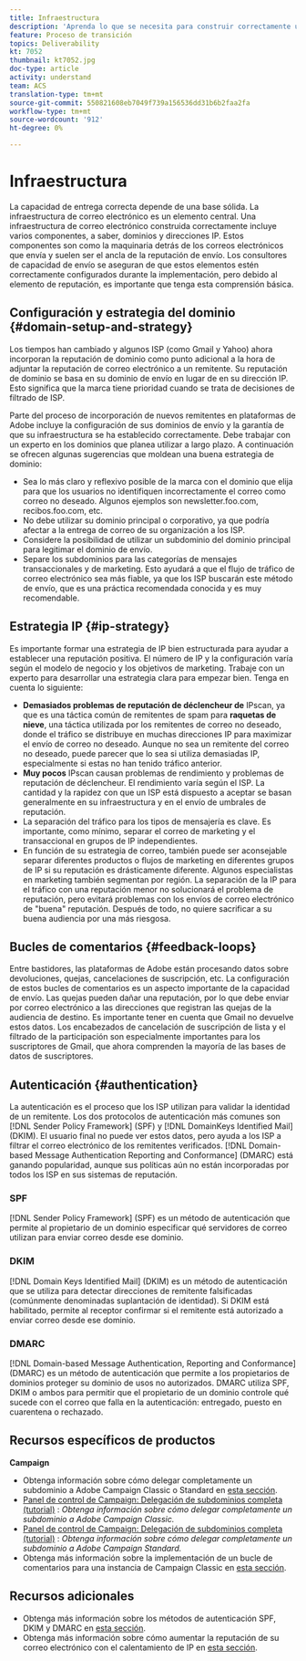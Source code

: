 ```yaml
---
title: Infraestructura
description: 'Aprenda lo que se necesita para construir correctamente una infraestructura de correo electrónico. '
feature: Proceso de transición
topics: Deliverability
kt: 7052
thumbnail: kt7052.jpg
doc-type: article
activity: understand
team: ACS
translation-type: tm+mt
source-git-commit: 550821608eb7049f739a156536dd31b6b2faa2fa
workflow-type: tm+mt
source-wordcount: '912'
ht-degree: 0%

---
```



# Infraestructura

La capacidad de entrega correcta depende de una base sólida. La infraestructura de correo electrónico es un elemento central. Una infraestructura de correo electrónico construida correctamente incluye varios componentes, a saber, dominios y direcciones IP. Estos componentes son como la maquinaria detrás de los correos electrónicos que envía y suelen ser el ancla de la reputación de envío. Los consultores de capacidad de envío se aseguran de que estos elementos estén correctamente configurados durante la implementación, pero debido al elemento de reputación, es importante que tenga esta comprensión básica.

## Configuración y estrategia del dominio {#domain-setup-and-strategy}

Los tiempos han cambiado y algunos ISP (como Gmail y Yahoo) ahora incorporan la reputación de dominio como punto adicional a la hora de adjuntar la reputación de correo electrónico a un remitente. Su reputación de dominio se basa en su dominio de envío en lugar de en su dirección IP. Esto significa que la marca tiene prioridad cuando se trata de decisiones de filtrado de ISP.

Parte del proceso de incorporación de nuevos remitentes en plataformas de Adobe incluye la configuración de sus dominios de envío y la garantía de que su infraestructura se ha establecido correctamente. Debe trabajar con un experto en los dominios que planea utilizar a largo plazo. A continuación se ofrecen algunas sugerencias que moldean una buena estrategia de dominio:

* Sea lo más claro y reflexivo posible de la marca con el dominio que elija para que los usuarios no identifiquen incorrectamente el correo como correo no deseado. Algunos ejemplos son newsletter.foo.com, recibos.foo.com, etc.
* No debe utilizar su dominio principal o corporativo, ya que podría afectar a la entrega de correo de su organización a los ISP.
* Considere la posibilidad de utilizar un subdominio del dominio principal para legitimar el dominio de envío.
* Separe los subdominios para las categorías de mensajes transaccionales y de marketing. Esto ayudará a que el flujo de tráfico de correo electrónico sea más fiable, ya que los ISP buscarán este método de envío, que es una práctica recomendada conocida y es muy recomendable.

## Estrategia IP {#ip-strategy}

Es importante formar una estrategia de IP bien estructurada para ayudar a establecer una reputación positiva. El número de IP y la configuración varía según el modelo de negocio y los objetivos de marketing. Trabaje con un experto para desarrollar una estrategia clara para empezar bien. Tenga en cuenta lo siguiente:

* **Demasiados problemas de reputación de déclencheur de** IPscan, ya que es una táctica común de remitentes de spam para  **raquetas de nieve**, una táctica utilizada por los remitentes de correo no deseado, donde el tráfico se distribuye en muchas direcciones IP para maximizar el envío de correo no deseado. Aunque no sea un remitente del correo no deseado, puede parecer que lo sea si utiliza demasiadas IP, especialmente si estas no han tenido tráfico anterior.
* **Muy pocos** IPscan causan problemas de rendimiento y problemas de reputación de déclencheur. El rendimiento varía según el ISP. La cantidad y la rapidez con que un ISP está dispuesto a aceptar se basan generalmente en su infraestructura y en el envío de umbrales de reputación.
* La separación del tráfico para los tipos de mensajería es clave. Es importante, como mínimo, separar el correo de marketing y el transaccional en grupos de IP independientes.
* En función de su estrategia de correo, también puede ser aconsejable separar diferentes productos o flujos de marketing en diferentes grupos de IP si su reputación es drásticamente diferente. Algunos especialistas en marketing también segmentan por región. La separación de la IP para el tráfico con una reputación menor no solucionará el problema de reputación, pero evitará problemas con los envíos de correo electrónico de &quot;buena&quot; reputación. Después de todo, no quiere sacrificar a su buena audiencia por una más riesgosa.

## Bucles de comentarios {#feedback-loops}

Entre bastidores, las plataformas de Adobe están procesando datos sobre devoluciones, quejas, cancelaciones de suscripción, etc. La configuración de estos bucles de comentarios es un aspecto importante de la capacidad de envío. Las quejas pueden dañar una reputación, por lo que debe enviar por correo electrónico a las direcciones que registran las quejas de la audiencia de destino. Es importante tener en cuenta que Gmail no devuelve estos datos. Los encabezados de cancelación de suscripción de lista y el filtrado de la participación son especialmente importantes para los suscriptores de Gmail, que ahora comprenden la mayoría de las bases de datos de suscriptores.

## Autenticación {#authentication}

La autenticación es el proceso que los ISP utilizan para validar la identidad de un remitente. Los dos protocolos de autenticación más comunes son [!DNL Sender Policy Framework] (SPF) y [!DNL DomainKeys Identified Mail] (DKIM). El usuario final no puede ver estos datos, pero ayuda a los ISP a filtrar el correo electrónico de los remitentes verificados. [!DNL Domain-based Message Authentication Reporting and Conformance] (DMARC) está ganando popularidad, aunque sus políticas aún no están incorporadas por todos los ISP en sus sistemas de reputación.

### SPF

[!DNL Sender Policy Framework] (SPF) es un método de autenticación que permite al propietario de un dominio especificar qué servidores de correo utilizan para enviar correo desde ese dominio.

### DKIM

[!DNL Domain Keys Identified Mail] (DKIM) es un método de autenticación que se utiliza para detectar direcciones de remitente falsificadas (comúnmente denominadas suplantación de identidad). Si DKIM está habilitado, permite al receptor confirmar si el remitente está autorizado a enviar correo desde ese dominio.

### DMARC

[!DNL Domain-based Message Authentication, Reporting and Conformance] (DMARC) es un método de autenticación que permite a los propietarios de dominios proteger su dominio de usos no autorizados. DMARC utiliza SPF, DKIM o ambos para permitir que el propietario de un dominio controle qué sucede con el correo que falla en la autenticación: entregado, puesto en cuarentena o rechazado.

## Recursos específicos de productos

**Campaign**

* Obtenga información sobre cómo delegar completamente un subdominio a Adobe Campaign Classic o Standard en [esta sección](/help/putting-it-in-practice/ac-domain-name-setup.md).
* [Panel de control de Campaign: Delegación de subdominios completa (tutorial)](https://experienceleague.corp.adobe.com/docs/campaign-classic-learn/control-panel/subdomains-and-certificates/subdomain-delegation.html) :  *Obtenga información sobre cómo delegar completamente un subdominio a Adobe Campaign Classic.*
* [Panel de control de Campaign: Delegación de subdominios completa (tutorial)](https://experienceleague.corp.adobe.com/docs/campaign-standard-learn/control-panel/subdomains-and-certificates/subdomain-delegation.html) :  *Obtenga información sobre cómo delegar completamente un subdominio a Adobe Campaign Standard.*
* Obtenga más información sobre la implementación de un bucle de comentarios para una instancia de Campaign Classic en [esta sección](/help/putting-it-in-practice/acc-technical-recommendations.md#feedback-loop-acc).

## Recursos adicionales

* Obtenga más información sobre los métodos de autenticación SPF, DKIM y DMARC en [esta sección](/help/additional-resources/authentication.md).
* Obtenga más información sobre cómo aumentar la reputación de su correo electrónico con el calentamiento de IP en [esta sección](/help/additional-resources/increase-reputation-with-ip-warming.md).
